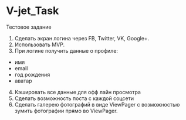 # V-jet_Task
Тестовое задание 
1. Сделать экран логина через FB, Twitter, VK, Google+.
2. Использовать MVP.
3. При логине получить данные о профиле:
- имя
- email
- год рождения
- аватар
4. Кэшировать все данные для офф лайн просмотра
5. Сделать возможность поста с каждой соцсети
6. Сделать галерею фотографий в виде ViewPager с возможностью зумить фотографии прямо во ViewPager.
